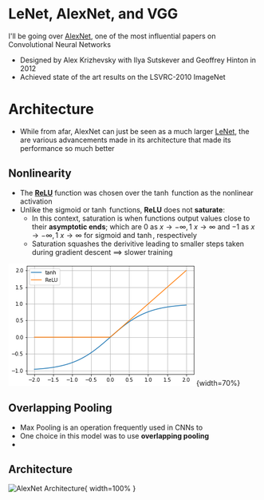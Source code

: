 # LeNet, AlexNet, and VGG
I'll be going over [AlexNet](https://proceedings.neurips.cc/paper/2012/file/c399862d3b9d6b76c8436e924a68c45b-Paper.pdf),
one of the most influential papers on Convolutional Neural Networks

- Designed by Alex Krizhevsky with Ilya Sutskever and Geoffrey Hinton in 2012
- Achieved state of the art results on the LSVRC-2010 ImageNet

# Architecture

- While from afar, AlexNet can just be seen as a much larger [LeNet](http://yann.lecun.com/exdb/publis/pdf/lecun-01a.pdf), the are various advancements made in its architecture that made its performance so much better

## Nonlinearity
- The [__ReLU__](https://machinelearningmastery.com/rectified-linear-activation-function-for-deep-learning-neural-networks/) function was chosen over
the $\tanh$ function as the nonlinear activation
- Unlike the $\text{sigmoid}$ or $\tanh$ functions, __ReLU__ does not __saturate__:
    - In this context, saturation is when functions output values close to their __asymptotic ends__; 
    which are $0$ as $x \rightarrow -\infty, 1$ $x \rightarrow \infty$ and $-1$ as $x \rightarrow -\infty, 1$ $x \rightarrow \infty$  for $\text{sigmoid}$ and $\tanh$, respectively
    - Saturation squashes the derivitive leading to smaller steps taken during gradient descent $\implies$ slower training

![](img/tanh_relu.png#center){width=70%}


## Overlapping Pooling
- Max Pooling is an operation frequently used in CNNs to 
- One choice in this model was to use __overlapping pooling__
- 

## Architecture
![AlexNet Architecture](https://www.researchgate.net/profile/Nicola-Strisciuglio/publication/339756908/figure/fig5/AS:866265283457032@1583545146587/AlexNet-architecture-used-as-the-baseline-model-for-the-analysis-of-results-on-the.png#center){ width=100% }